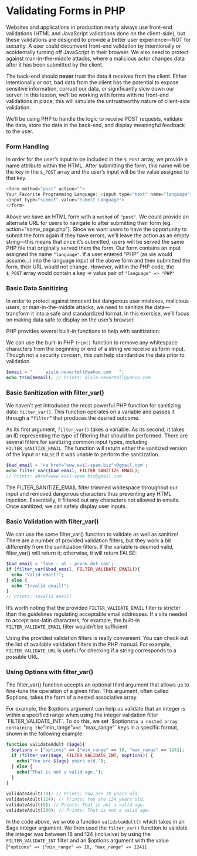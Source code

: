 # Validating Forms in PHP

Websites and applications in production nearly always use front-end validations (HTML and JavaScript validations done on the client-side), but these validations are designed to provide a better user experience—NOT for security. A user could circumvent front-end validation by intentionally or accidentally turning off JavaScript in their browser. We also need to protect against man-in-the-middle attacks, where a malicious actor changes data after it has been submitted by the client.

The back-end should **never** trust the data it receives from the client. Either intentionally or not, bad data from the client has the potential to expose sensitive information, corrupt our data, or significantly slow down our server. In this lesson, we’ll be working with forms with no front-end validations in place; this will simulate the untrustworthy nature of client-side validation.

We’ll be using PHP to handle the logic to receive POST requests, validate the data, store the data in the back-end, and display meaningful feedback to the user.

### Form Handling

In order for the user’s input to be included in the `$_POST` array, we provide a name attribute within the HTML. After submitting the form, this name will be the key in the `$_POST` array and the user’s input will be the value assigned to that key.

```php 
<form method="post" action="">
Your Favorite Programming Language: <input type="text" name="language">
<input type="submit" value="Submit Language">
</form>
```

Above we have an HTML form with a `method` of `"post"`. We could provide an alternate URL for users to navigate to after submitting their form (eg. action="some_page.php"). Since we want users to have the opportunity to submit the form again if they have errors, we’ll leave the action as an empty string—this means that once it’s submitted, users will be served the same PHP file that originally served them the form. Our form contains an input assigned the name `"language"`. If a user entered “PHP” (as we would assume…) into the language input of the above form and then submitted the form, their URL would not change. However, within the PHP code, the `$_POST` array would contain a key => value pair of `"language" => "PHP"`

### Basic Data Sanitizing

In order to protect against innocent but dangerous user mistakes, malicious users, or man-in-the-middle attacks, we need to sanitize the data—transform it into a safe and standardized format. In this exercise, we’ll focus on making data safe to display on the user’s browser.

PHP provides several built-in functions to help with sanitization:

We can use the built-in PHP `trim()` function to remove any whitespace characters from the beginning or end of a string we receive as form input. Though not a security concern, this can help standardize the data prior to validation.

```php
$email = "     aisle.nevertell@yahoo.com   ";
echo trim($email); // Prints: aisle.nevertell@yahoo.com
```

### Basic Sanitization with filter_var()

We haven’t yet introduced the most powerful PHP function for sanitizing data: `filter_var()`. This function operates on a variable and passes it through a `“filter”` that produces the desired outcome.

As its first argument, `filter_var()` takes a variable. As its second, it takes an ID representing the type of filtering that should be performed. There are several filters for sanitizing common input types, including `FILTER_SANITIZE_EMAIL`. The function will return either the sanitized version of the input or `FALSE` if it was unable to perform the sanitization.

```php
$bad_email = '<a href="www.evil-spam.biz">@gmail.com';
echo filter_var($bad_email, FILTER_SANITIZE_EMAIL);
// Prints: ahref=www.evil-spam.biz@gmail.com  
```

The FILTER_SANITIZE_EMAIL filter trimmed whitespace throughout our input and removed dangerous characters thus preventing any HTML injection. Essentially, it filtered out any characters not allowed in emails. Once sanitized, we can safely display user inputs.

### Basic Validation with filter_var()

We can use the same filter_var() function to validate as well as sanitize! There are a number of provided validation filters, but they work a bit differently from the sanitization filters. If the variable is deemed valid, filter_var() will return it; otherwise, it will return FALSE:

```php
$bad_email = 'fake - at - prank dot com';
if (filter_var($bad_email, FILTER_VALIDATE_EMAIL)){
  echo "Valid email!";
} else {
  echo "Invalid email!";
} 
// Prints: Invalid email!
```

It’s worth noting that the provided `FILTER_VALIDATE_EMAIL` filter is stricter than the guidelines regulating acceptable email addresses. If a site needed to accept non-latin characters, for example, the built-in `FILTER_VALIDATE_EMAIL` filter wouldn’t be sufficient.

Using the provided validation filters is really convenient. You can check out the list of available validation filters in the PHP manual. For example, `FILTER_VALIDATE_URL` is useful for checking if a string corresponds to a possible URL.

### Using Options with filter_var()

The filter_var() function accepts an optional third argument that allows us to fine-tune the operation of a given filter. This argument, often called $options, takes the form of a nested associative array.

For example, the $options argument can help us validate that an integer is within a specified range when using the integer validation filter `FILTER_VALIDATE_INT`. To do this, we set `$options` to a nested array containing the `"min_range"`and `"max_range"` keys in a specific format, shown in the following example:

```php
function validateAdult ($age){
  $options = ["options" => ["min_range" => 18, "max_range" => 124]];  
  if (filter_var($age, FILTER_VALIDATE_INT, $options)) {
    echo("You are ${age} years old.");
  } else {
    echo("That is not a valid age.");
  }
}
 
validateAdult(18); // Prints: You are 18 years old.
validateAdult(124); // Prints: You are 124 years old.
validateAdult(8); // Prints: That is not a valid age.
validateAdult(200); // Prints: That is not a valid age.
```

In the code above, we wrote a function `validateAdult()` which takes in an $age integer argument. We then used the `filter_var()` function to validate the integer was between 18 and 124 (inclusive) by using the `FILTER_VALIDATE_INT` filter and an $options argument with the value [`"options" => ["min_range" => 18, "max_range" => 124]]`


